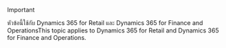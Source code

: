 > [!IMPORTANT]
> <span data-ttu-id="420dd-101">หัวข้อนี้ใช้กับ Dynamics 365 for Retail และ Dynamics 365 for Finance and Operations</span><span class="sxs-lookup"><span data-stu-id="420dd-101">This topic applies to Dynamics 365 for Retail and Dynamics 365 for Finance and Operations.</span></span>
